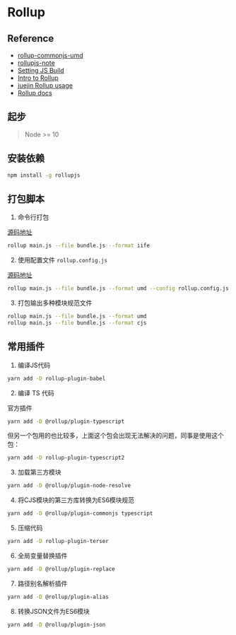 # Rollup 

## Reference

- [rollup-commonjs-umd](https://remarkablemark.org/blog/2019/07/12/rollup-commonjs-umd/)
- [rollupjs-note](https://chenshenhai.github.io/rollupjs-note/note/chapter02/02-05.html)
- [Setting JS Build](https://dev.to/plebras/setting-up-a-javascript-build-process-using-rollup-n1e)
- [Intro to Rollup](https://www.sitepoint.com/rollup-javascript-bundler-introduction/)
- [juejin Rollup usage](https://juejin.cn/post/6844904058394771470)
- [Rollup docs](https://rollupjs.org/guide/en/)


## 起步

>Node >= 10

## 安装依赖
```sh
npm install -g rollupjs
```

## 打包脚本

1. 命令行打包 

[源码地址](https://github.com/XinChou16/bundle-demos/blob/master/rollup-demo/v2/start/package.json)
```sh
rollup main.js --file bundle.js --format iife
```


2. 使用配置文件 `rollup.config.js`

[源码地址](https://github.com/XinChou16/bundle-demos/blob/master/rollup-demo/v2/02-with-config/rollup.config.js)


```sh
rollup main.js --file bundle.js --format umd --config rollup.config.js
```

3. 打包输出多种模块规范文件

```sh
rollup main.js --file bundle.js --format umd
rollup main.js --file bundle.js --format cjs
```

## 常用插件

1. 编译JS代码

```sh
yarn add -D rollup-plugin-babel
```

2. 编译 TS 代码

官方插件
```sh
yarn add -D @rollup/plugin-typescript
```

但另一个包用的也比较多，上面这个包会出现无法解决的问题，同事是使用这个包：

```sh
yarn add -D rollup-plugin-typescript2
```

3. 加载第三方模块

```sh
yarn add -D @rollup/plugin-node-resolve
```

4. 将CJS模块的第三方库转换为ES6模块规范

```sh
yarn add -D @rollup/plugin-commonjs typescript
```

5. 压缩代码

```sh
yarn add -D rollup-plugin-terser
```

6. 全局变量替换插件

```sh
yarn add -D @rollup/plugin-replace
```

7. 路径别名解析插件

```sh
yarn add -D @rollup/plugin-alias
```

8. 转换JSON文件为ES6模块

```sh
yarn add -D @rollup/plugin-json
```